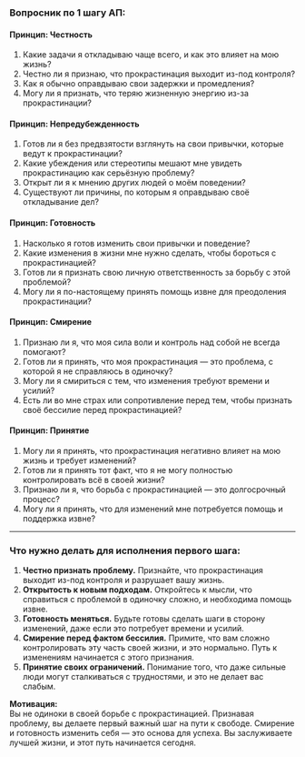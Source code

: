 ### Вопросник по 1 шагу АП:

#### Принцип: **Честность**  
1. Какие задачи я откладываю чаще всего, и как это влияет на мою жизнь?  
2. Честно ли я признаю, что прокрастинация выходит из-под контроля?  
3. Как я обычно оправдываю свои задержки и промедления?  
4. Могу ли я признать, что теряю жизненную энергию из-за прокрастинации?

#### Принцип: **Непредубежденность**  
1. Готов ли я без предвзятости взглянуть на свои привычки, которые ведут к прокрастинации?  
2. Какие убеждения или стереотипы мешают мне увидеть прокрастинацию как серьёзную проблему?  
3. Открыт ли я к мнению других людей о моём поведении?  
4. Существуют ли причины, по которым я оправдываю своё откладывание дел?

#### Принцип: **Готовность**  
1. Насколько я готов изменить свои привычки и поведение?  
2. Какие изменения в жизни мне нужно сделать, чтобы бороться с прокрастинацией?  
3. Готов ли я признать свою личную ответственность за борьбу с этой проблемой?  
4. Могу ли я по-настоящему принять помощь извне для преодоления прокрастинации?

#### Принцип: **Смирение**  
1. Признаю ли я, что моя сила воли и контроль над собой не всегда помогают?  
2. Готов ли я принять, что моя прокрастинация — это проблема, с которой я не справляюсь в одиночку?  
3. Могу ли я смириться с тем, что изменения требуют времени и усилий?  
4. Есть ли во мне страх или сопротивление перед тем, чтобы признать своё бессилие перед прокрастинацией?

#### Принцип: **Принятие**  
1. Могу ли я принять, что прокрастинация негативно влияет на мою жизнь и требует изменений?  
2. Готов ли я принять тот факт, что я не могу полностью контролировать всё в своей жизни?  
3. Признаю ли я, что борьба с прокрастинацией — это долгосрочный процесс?  
4. Могу ли я принять, что для изменений мне потребуется помощь и поддержка извне?

---

### Что нужно делать для исполнения первого шага:
1. **Честно признать проблему.** Признайте, что прокрастинация выходит из-под контроля и разрушает вашу жизнь.
2. **Открытость к новым подходам.** Откройтесь к мысли, что справиться с проблемой в одиночку сложно, и необходима помощь извне.
3. **Готовность меняться.** Будьте готовы сделать шаги в сторону изменений, даже если это потребует времени и усилий.
4. **Смирение перед фактом бессилия.** Примите, что вам сложно контролировать эту часть своей жизни, и это нормально. Путь к изменениям начинается с этого признания.
5. **Принятие своих ограничений.** Понимание того, что даже сильные люди могут сталкиваться с трудностями, и это не делает вас слабым.

**Мотивация:**  
Вы не одиноки в своей борьбе с прокрастинацией. Признавая проблему, вы делаете первый важный шаг на пути к свободе. Смирение и готовность изменить себя — это основа для успеха. Вы заслуживаете лучшей жизни, и этот путь начинается сегодня.

